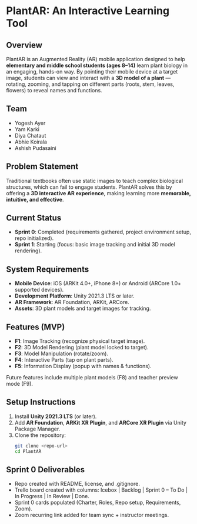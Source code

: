 # PlantAR: An Interactive Learning Tool  

## Overview  
PlantAR is an Augmented Reality (AR) mobile application designed to help **elementary and middle school students (ages 8–14)** learn plant biology in an engaging, hands-on way. By pointing their mobile device at a target image, students can view and interact with a **3D model of a plant** — rotating, zooming, and tapping on different parts (roots, stem, leaves, flowers) to reveal names and functions.  

##  Team  
- Yogesh Ayer  
- Yam Karki  
- Diya Chataut  
- Abhie Koirala  
- Ashish Pudasaini  

##  Problem Statement  
Traditional textbooks often use static images to teach complex biological structures, which can fail to engage students. PlantAR solves this by offering a **3D interactive AR experience**, making learning more **memorable, intuitive, and effective**.  

##  Current Status  
- **Sprint 0**: Completed (requirements gathered, project environment setup, repo initialized).  
- **Sprint 1**: Starting (focus: basic image tracking and initial 3D model rendering).  

##  System Requirements  
- **Mobile Device**: iOS (ARKit 4.0+, iPhone 8+) or Android (ARCore 1.0+ supported devices).  
- **Development Platform**: Unity 2021.3 LTS or later.  
- **AR Framework**: AR Foundation, ARKit, ARCore.  
- **Assets**: 3D plant models and target images for tracking.  

##  Features (MVP)  
- **F1**: Image Tracking (recognize physical target image).  
- **F2**: 3D Model Rendering (plant model locked to target).  
- **F3**: Model Manipulation (rotate/zoom).  
- **F4**: Interactive Parts (tap on plant parts).  
- **F5**: Information Display (popup with names & functions).  

Future features include multiple plant models (F8) and teacher preview mode (F9).  

##  Setup Instructions  
1. Install **Unity 2021.3 LTS** (or later).  
2. Add **AR Foundation**, **ARKit XR Plugin**, and **ARCore XR Plugin** via Unity Package Manager.  
3. Clone the repository:  
   ```bash
   git clone <repo-url>
   cd PlantAR

##  Sprint 0 Deliverables
- Repo created with README, license, and .gitignore.  
- Trello board created with columns: Icebox | Backlog | Sprint 0 – To Do | In Progress | In Review | Done.  
- Sprint 0 cards populated (Charter, Roles, Repo setup, Requirements, Zoom).  
- Zoom recurring link added for team sync + instructor meetings.  
